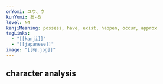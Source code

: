 ```yaml
---
onYomi: ユウ、ウ
kunYomi: あ-る
level: N4
kanjiMeaning: possess, have, exist, happen, occur, approx
tagLinks:
  - "[[kanji]]"
  - "[[japanese]]"
image: "[[有.jpg]]"
---
```

## character analysis